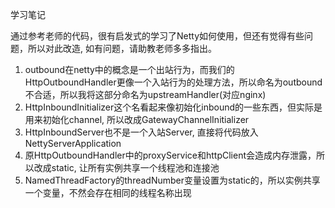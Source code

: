 学习笔记


通过参考老师的代码，很有启发式的学习了Netty如何使用，但还有觉得有些问题，所以对此改造, 如有问题，请助教老师多多指出。

1. outbound在netty中的概念是一个出站行为，而我们的HttpOutboundHandler更像一个入站行为的处理方法，所以命名为outbound不合适，所以我将这部分命名为upstreamHandler(对应nginx)
2. HttpInboundInitializer这个名看起来像初始化inbound的一些东西，但实际是用来初始化channel, 所以改成GatewayChannelInitializer
3. HttpInboundServer也不是一个入站Server, 直接将代码放入NettyServerApplication
4. 原HttpOutboundHandler中的proxyService和httpClient会造成内存泄露，所以改成static, 让所有实例共享一个线程池和连接池
5. NamedThreadFactory的threadNumber变量设置为static的，所以实例共享一个变量，不然会存在相同的线程名称出现